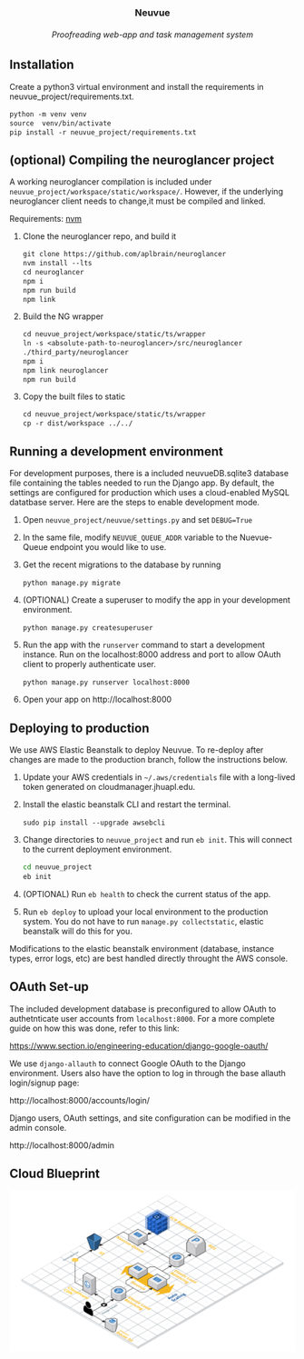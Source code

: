 <h3 align=center>Neuvue</h3>
<h6 align=center>Proofreading web-app and task management system</h6>

## Installation

Create a python3 virtual environment and install the requirements in neuvue_project/requirements.txt. 

```shell
python -m venv venv
source  venv/bin/activate
pip install -r neuvue_project/requirements.txt
```


## (optional) Compiling the neuroglancer project

A working neuroglancer compilation is included under `neuvue_project/workspace/static/workspace/`. However, if the underlying neuroglancer client needs to change,it must be compiled and linked.

Requirements: [nvm](https://github.com/nvm-sh/nvm)

1. Clone the neuroglancer repo, and build it
	```
	git clone https://github.com/aplbrain/neuroglancer
	nvm install --lts
	cd neuroglancer
	npm i
	npm run build
	npm link
	```

1. Build the NG wrapper
	```
	cd neuvue_project/workspace/static/ts/wrapper
	ln -s <absolute-path-to-neuroglancer>/src/neuroglancer ./third_party/neuroglancer
	npm i
	npm link neuroglancer
	npm run build
	``` 
1. Copy the built files to static
	```
	cd neuvue_project/workspace/static/ts/wrapper
	cp -r dist/workspace ../../
	```

## Running a development environment

For development purposes, there is a included neuvueDB.sqlite3 database file containing the tables needed to run the Django app. By default, the settings are configured for production which uses a cloud-enabled MySQL datatbase server. Here are the steps to enable development mode. 

1. Open `neuvue_project/neuvue/settings.py` and set `DEBUG=True`

2. In the same file, modify `NEUVUE_QUEUE_ADDR` variable to the Nuevue-Queue endpoint you would like to use. 

3. Get the recent migrations to the database by running 

	`python manage.py migrate`

4. (OPTIONAL) Create a superuser to modify the app in your development environment.

	`python manage.py createsuperuser`

5. Run the app with the `runserver` command to start a development instance. Run on the localhost:8000 address and port to allow OAuth client to properly authenticate user. 

	`python manage.py runserver localhost:8000`

6. Open your app on http://localhost:8000 

## Deploying to production

We use AWS Elastic Beanstalk to deploy Neuvue. To re-deploy after changes are made to the production branch, follow the instructions below.

1. Update your AWS credentials in `~/.aws/credentials` file with a long-lived token generated on cloudmanager.jhuapl.edu.

2. Install the elastic beanstalk CLI and restart the terminal.

	`sudo pip install --upgrade awsebcli`

3. Change directories to `neuvue_project` and run `eb init`. This will connect to the current deployment environment. 

	```bash
	cd neuvue_project
	eb init
	```

4. (OPTIONAL) Run `eb health` to check the current status of the app. 

5. Run `eb deploy` to upload your local environment to the production system. You do not have to run `manage.py collectstatic`, elastic beanstalk will do this for you. 

Modifications to the elastic beanstalk environment (database, instance types, error logs, etc) are best handled directly throught the AWS console. 


## OAuth Set-up

The included development database is preconfigured to allow OAuth to authetnticate user accounts from `localhost:8000`. For a more complete guide on how this was done, refer to this link: 

https://www.section.io/engineering-education/django-google-oauth/

We use `django-allauth` to connect Google OAuth to the Django environment. Users also have the option to log in through the base allauth login/signup page:

http://localhost:8000/accounts/login/

Django users, OAuth settings, and site configuration can be modified in the admin console. 

http://localhost:8000/admin


## Cloud Blueprint

<img src="Neuvue_Blueprint.png" style="background-color: rgb(300, 300, 300);">
